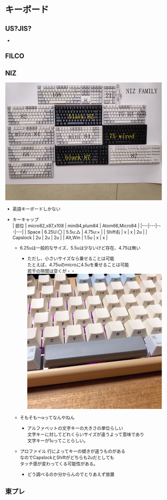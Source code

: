 # キーボード

## US?JIS?
  - 


## FILCO 

## NIZ
![nizのキーボード](./img/keyboad_niz.jpg)
  - 英語キーボードしかない

  - キーキャップ  
    | 部位 | micro82,x87,x108 | mini84,plum84 | Atom66,Micro84 |
    |---|---|---|---|
    | Space | 6.25U:〇 | 5.5u:△ | 4.75u:× |
    | Shift右 | x | x | 2u |
    | Capslock | 2u | 2u | 2u |
    | Alt,Win | 1.5u | x | x |

    - 6.25uは一般的なサイズ、5.5uは少ないけど存在、4.75は無い
      - ただし、小さいサイズなら乗せることは可能  
      たとえば、4.75uのmicroに4.5uを乗せることは可能  
      若干の隙間は空くが・・
      ![4.75uに4.5uを装着](./img/keyboad_niz45u.png)
    
    - そもそも～uってなんやねん
      - アルファベットの文字キーの大きさの単位らしい  
      文字キーに対してどれくらいサイズが違うよって意味であり  
      文字キーが1uってことらしい。
    
    - プロファイル
      行によってキーの傾きが違うものがある  
      なのでCapslockとShiftがどちらも2uだとしても  
      タッチ感が変わってくる可能性がある。
        - どう調べるのか分からんのでとりあえず放置

## 東プレ